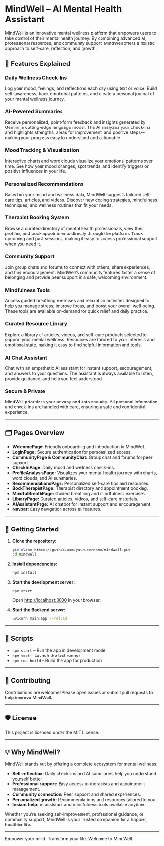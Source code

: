 


# MindWell – AI Mental Health Assistant

MindWell is an innovative mental wellness platform that empowers users to take control of their mental health journey. By combining advanced AI, professional resources, and community support, MindWell offers a holistic approach to self-care, reflection, and growth.

## 🌟 Features Explained

### Daily Wellness Check-Ins
Log your mood, feelings, and reflections each day using text or voice. Build self-awareness, track emotional patterns, and create a personal journal of your mental wellness journey.

### AI-Powered Summaries
Receive personalized, point-form feedback and insights generated by Gemini, a cutting-edge language model. The AI analyzes your check-ins and highlights strengths, areas for improvement, and positive steps—making your progress easy to understand and actionable.

### Mood Tracking & Visualization
Interactive charts and word clouds visualize your emotional patterns over time. See how your mood changes, spot trends, and identify triggers or positive influences in your life.

### Personalized Recommendations
Based on your mood and wellness data, MindWell suggests tailored self-care tips, articles, and videos. Discover new coping strategies, mindfulness techniques, and wellness routines that fit your needs.

### Therapist Booking System
Browse a curated directory of mental health professionals, view their profiles, and book appointments directly through the platform. Track upcoming and past sessions, making it easy to access professional support when you need it.

### Community Support
Join group chats and forums to connect with others, share experiences, and find encouragement. MindWell’s community features foster a sense of belonging and provide peer support in a safe, welcoming environment.

### Mindfulness Tools
Access guided breathing exercises and relaxation activities designed to help you manage stress, improve focus, and boost your overall well-being. These tools are available on-demand for quick relief and daily practice.

### Curated Resource Library
Explore a library of articles, videos, and self-care products selected to support your mental wellness. Resources are tailored to your interests and emotional state, making it easy to find helpful information and tools.

### AI Chat Assistant
Chat with an empathetic AI assistant for instant support, encouragement, and answers to your questions. The assistant is always available to listen, provide guidance, and help you feel understood.

### Secure & Private
MindWell prioritizes your privacy and data security. All personal information and check-ins are handled with care, ensuring a safe and confidential experience.

---

## 🗂️ Pages Overview

- **WelcomePage:** Friendly onboarding and introduction to MindWell.
- **LoginPage:** Secure authentication for personalized access.
- **CommunityPage & CommunityChat:** Group chat and forums for peer support.
- **CheckInPage:** Daily mood and wellness check-ins.
- **ProfileAnalysisPage:** Visualizes your mental health journey with charts, word clouds, and AI summaries.
- **RecommendationsPage:** Personalized self-care tips and resources.
- **BookTherapistPage:** Therapist directory and appointment booking.
- **MindfulBreathPage:** Guided breathing and mindfulness exercises.
- **LibraryPage:** Curated articles, videos, and self-care materials.
- **AIAssistantPage:** AI chatbot for instant support and encouragement.
- **Navbar:** Easy navigation across all features.

---

## 🚀 Getting Started

1. **Clone the repository:**
	```bash
	git clone https://github.com/yourusername/mindwell.git
	cd mindwell
	```
2. **Install dependencies:**
	```bash
	npm install
	```
3. **Start the development server:**
	```bash
	npm start
	```
	Open [http://localhost:3000](http://localhost:3000) in your browser.

4. **Start the Backend server:**
	```bash
	uvicorn main:app --reload
	```
---

## 📜 Scripts

- `npm start` – Run the app in development mode
- `npm test` – Launch the test runner
- `npm run build` – Build the app for production

---

## 🤝 Contributing

Contributions are welcome! Please open issues or submit pull requests to help improve MindWell.

---

## 🛡️ License

This project is licensed under the MIT License.

---

## 💡 Why MindWell?

MindWell stands out by offering a complete ecosystem for mental wellness:
- **Self-reflection:** Daily check-ins and AI summaries help you understand yourself better.
- **Professional support:** Easy access to therapists and appointment management.
- **Community connection:** Peer support and shared experiences.
- **Personalized growth:** Recommendations and resources tailored to you.
- **Instant help:** AI assistant and mindfulness tools available anytime.

Whether you’re seeking self-improvement, professional guidance, or community support, MindWell is your trusted companion for a happier, healthier life.

---

Empower your mind. Transform your life. Welcome to MindWell.